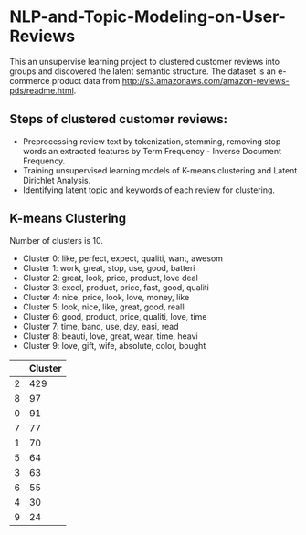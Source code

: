 # NLP-and-Topic-Modeling-on-User-Reviews

This an unsupervise learning project to clustered customer reviews into groups and discovered the latent semantic structure. The dataset is an e-commerce product data from http://s3.amazonaws.com/amazon-reviews-pds/readme.html.

## Steps of clustered customer reviews:
- Preprocessing review text by tokenization, stemming, removing stop words an extracted features by Term Frequency - Inverse Document Frequency.
- Training unsupervised learning models of K-means clustering and Latent Dirichlet Analysis. 
- Identifying latent topic and keywords of each review for clustering.

## K-means Clustering
Number of clusters is 10. 
- Cluster 0: like, perfect, expect, qualiti, want, awesom
- Cluster 1: work, great, stop, use, good, batteri
- Cluster 2: great, look, price, product, love deal
- Cluster 3: excel, product, price, fast, good, qualiti
- Cluster 4: nice, price, look, love, money, like
- Cluster 5: look, nice, like, great, good, realli
- Cluster 6: good, product, price, qualiti, love, time
- Cluster 7: time, band, use, day, easi, read
- Cluster 8: beauti, love, great, wear, time, heavi
- Cluster 9: love, gift, wife, absolute, color, bought

|     |Cluster|
|-----|-------|
|2    |429    |
|8    |97     |
|0    |91     |
|7    |77     |
|1    |70     |
|5    |64     |
|3    |63     |
|6    |55     |
|4    |30     |
|9    |24     |
